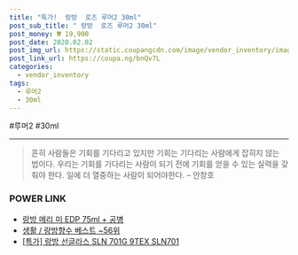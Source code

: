 ```yaml
--- 
title: "특가!  랑방  로즈 루머2 30ml" 
post_sub_title: " 랑방  로즈 루머2 30ml" 
post_money: ₩ 19,900 
post_date: 2020.02.02 
post_img_url: https://static.coupangcdn.com/image/vendor_inventory/images/2017/11/30/11/8/78a4e390-2bd9-4bf5-a996-3c81595bc42d.jpg 
post_link_url: https://coupa.ng/bnQv7L 
categories: 
  - vendor_inventory 
tags: 
  - 루머2 
  - 30ml 
--- 
```

  #루머2 #30ml 
<hr> 

> 흔히 사람들은 기회를 기다리고 있지만 기회는 기다리는 사람에게 잡히지 않는 법이다. 우리는 기회를 기다리는 사람이 되기 전에 기회를 얻을 수 있는 실력을 갖춰야 한다. 일에 더 열중하는 사람이 되어야한다. – 안창호 


### POWER LINK

* <a href="https://blog.naver.com/fasyy4321/221786427096" target="_blank">랑방 메리 미 EDP 75ml + 공병</a>
* <a href="https://blog.naver.com/santokki14/221793134341" target="_blank">생활 / 랑방향수 베스트 ~56위</a>
* <a href="https://blog.naver.com/santokki14/221791397879" target="_blank">[특가] 랑방 선글라스 SLN 701G 9TEX SLN701</a>
